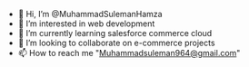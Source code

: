 - 👋 Hi, I’m @MuhammadSulemanHamza
- 👀 I’m interested in web development
- 🌱 I’m currently learning salesforce commerce cloud
- 💞️ I’m looking to collaborate on e-commerce projects
- 📫 How to reach me "Muhammadsuleman964@gmail.com"

<!---
MuhammadSulemanHamza/MuhammadSulemanHamza is a ✨ special ✨ repository because its `README.md` (this file) appears on your GitHub profile.
You can click the Preview link to take a look at your changes.
--->
